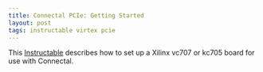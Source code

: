 ```yaml
---
title: Connectal PCIe: Getting Started
layout: post
tags: instructable virtex pcie
---
```


This
[Instructable](http://www.instructables.com/id/Connectal-PCIe-Getting-Started/)
describes how to set up a Xilinx vc707 or kc705 board for use with
Connectal.

